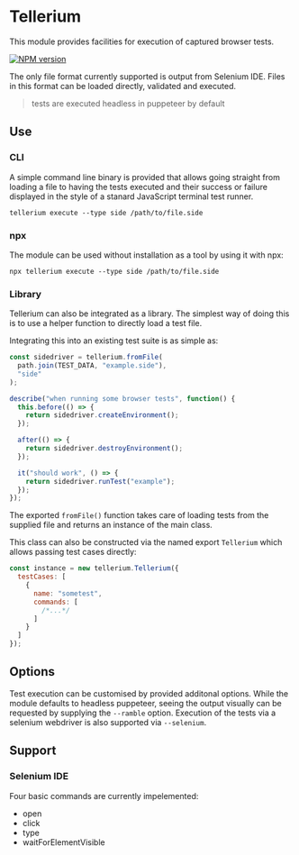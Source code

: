 # Tellerium

This module provides facilities for execution of captured browser tests.

[![NPM version](https://img.shields.io/npm/v/tellerium.svg)](https://www.npmjs.com/package/tellerium)

The only file format currently supported is output from Selenium IDE.
Files in this format can be loaded directly, validated and executed.

> tests are executed headless in puppeteer by default

## Use

### CLI

A simple command line binary is provided that allows going straight from
loading a file to having the tests executed and their success or failure
displayed in the style of a stanard JavaScript terminal test runner.

```
tellerium execute --type side /path/to/file.side
```

### npx

The module can be used without installation as a tool by using it with npx:

```
npx tellerium execute --type side /path/to/file.side
```

### Library

Tellerium can also be integrated as a library. The simplest way of
doing this is to use a helper function to directly load a test file.

Integrating this into an existing test suite is as simple as:

```js
const sidedriver = tellerium.fromFile(
  path.join(TEST_DATA, "example.side"),
  "side"
);

describe("when running some browser tests", function() {
  this.before(() => {
    return sidedriver.createEnvironment();
  });

  after(() => {
    return sidedriver.destroyEnvironment();
  });

  it("should work", () => {
    return sidedriver.runTest("example");
  });
});
```

The exported `fromFile()` function takes care of loading tests
from the supplied file and returns an instance of the main class.

This class can also be constructed via the named export `Tellerium`
which allows passing test cases directly:

```js
const instance = new tellerium.Tellerium({
  testCases: [
    {
      name: "sometest",
      commands: [
        /*...*/
      ]
    }
  ]
});
```

## Options

Test execution can be customised by provided additonal options. While
the module defaults to headless puppeteer, seeing the output visually
can be requested by supplying the `--ramble` option. Execution of the
tests via a selenium webdriver is also supported via `--selenium`.

## Support

### Selenium IDE

Four basic commands are currently impelemented:

- open
- click
- type
- waitForElementVisible
